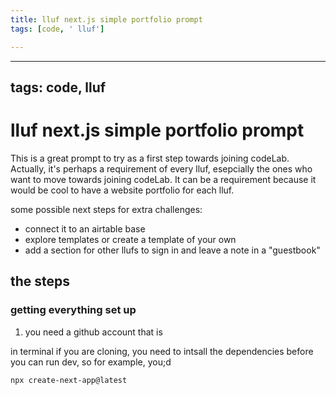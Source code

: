 ```yaml
---
title: lluf next.js simple portfolio prompt
tags: [code, ' lluf']

---
```


---
tags: code, lluf
---

# lluf next.js simple portfolio prompt

This is a great prompt to try as a first step towards joining codeLab. Actually, it's perhaps a requirement of every lluf, esepcially the ones who want to move towards joining codeLab. It can be a requirement because it would be cool to have a website portfolio for each lluf.




some possible next steps for extra challenges:
* connect it to an airtable base 
* explore templates or create a template of your own
* add a section for other llufs to sign in and leave a note in a "guestbook"


## the steps

### getting everything set up
1. you need a github account that is 



in terminal
if you are cloning, you need to intsall the dependencies before you can run dev, so for example, you;d
```
npx create-next-app@latest